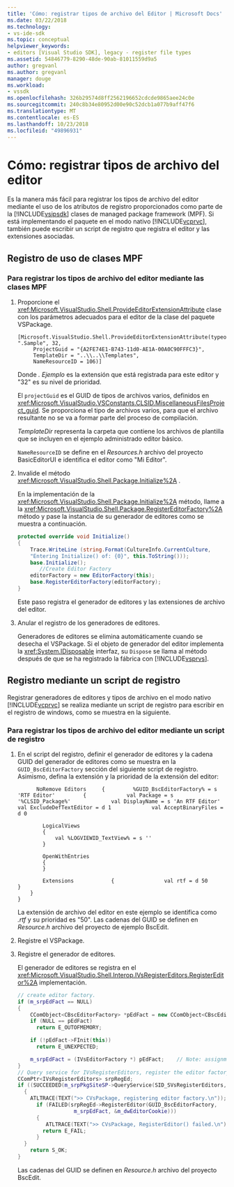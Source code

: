 ```yaml
---
title: 'Cómo: registrar tipos de archivo del Editor | Microsoft Docs'
ms.date: 03/22/2018
ms.technology:
- vs-ide-sdk
ms.topic: conceptual
helpviewer_keywords:
- editors [Visual Studio SDK], legacy - register file types
ms.assetid: 54846779-8290-48de-90ab-81011559d9a5
author: gregvanl
ms.author: gregvanl
manager: douge
ms.workload:
- vssdk
ms.openlocfilehash: 326b29574d8ff2562196652cdcde9865aee24c0e
ms.sourcegitcommit: 240c8b34e80952d00e90c52dcb1a077b9aff47f6
ms.translationtype: MT
ms.contentlocale: es-ES
ms.lasthandoff: 10/23/2018
ms.locfileid: "49896931"
---
```

# <a name="how-to-register-editor-file-types"></a>Cómo: registrar tipos de archivo del editor
Es la manera más fácil para registrar los tipos de archivo del editor mediante el uso de los atributos de registro proporcionados como parte de la [!INCLUDE[vsipsdk](../extensibility/includes/vsipsdk_md.md)] clases de managed package framework (MPF). Si está implementando el paquete en el modo nativo [!INCLUDE[vcprvc](../code-quality/includes/vcprvc_md.md)], también puede escribir un script de registro que registra el editor y las extensiones asociadas.

## <a name="registration-using-mpf-classes"></a>Registro de uso de clases MPF

### <a name="to-register-editor-file-types-using-mpf-classes"></a>Para registrar los tipos de archivo del editor mediante las clases MPF

1. Proporcione el <xref:Microsoft.VisualStudio.Shell.ProvideEditorExtensionAttribute> clase con los parámetros adecuados para el editor de la clase del paquete VSPackage.

   ```
   [Microsoft.VisualStudio.Shell.ProvideEditorExtensionAttribute(typeof(EditorFactory), ".Sample", 32,
        ProjectGuid = "{A2FE74E1-B743-11d0-AE1A-00A0C90FFFC3}",
        TemplateDir = "..\\..\\Templates",
        NameResourceID = 106)]
   ```

    Donde *. Ejemplo* es la extensión que está registrada para este editor y "32" es su nivel de prioridad.

    El `projectGuid` es el GUID de tipos de archivos varios, definidos en <xref:Microsoft.VisualStudio.VSConstants.CLSID.MiscellaneousFilesProject_guid>. Se proporciona el tipo de archivos varios, para que el archivo resultante no se va a formar parte del proceso de compilación.

    *TemplateDir* representa la carpeta que contiene los archivos de plantilla que se incluyen en el ejemplo administrado editor básico.

    `NameResourceID` se define en el *Resources.h* archivo del proyecto BasicEditorUI e identifica el editor como "Mi Editor".

2. Invalide el método <xref:Microsoft.VisualStudio.Shell.Package.Initialize%2A> .

    En la implementación de la <xref:Microsoft.VisualStudio.Shell.Package.Initialize%2A> método, llame a la <xref:Microsoft.VisualStudio.Shell.Package.RegisterEditorFactory%2A> método y pase la instancia de su generador de editores como se muestra a continuación.

   ```csharp
   protected override void Initialize()
   {
       Trace.WriteLine (string.Format(CultureInfo.CurrentCulture,
       "Entering Initialize() of: {0}", this.ToString()));
       base.Initialize();
          //Create Editor Factory
       editorFactory = new EditorFactory(this);
       base.RegisterEditorFactory(editorFactory);
   }
   ```

    Este paso registra el generador de editores y las extensiones de archivo del editor.

3. Anular el registro de los generadores de editores.

    Generadores de editores se elimina automáticamente cuando se desecha el VSPackage. Si el objeto de generador del editor implementa la <xref:System.IDisposable> interfaz, su `Dispose` se llama al método después de que se ha registrado la fábrica con [!INCLUDE[vsprvs](../code-quality/includes/vsprvs_md.md)].

## <a name="registration-using-a-registry-script"></a>Registro mediante un script de registro
 Registrar generadores de editores y tipos de archivo en el modo nativo [!INCLUDE[vcprvc](../code-quality/includes/vcprvc_md.md)] se realiza mediante un script de registro para escribir en el registro de windows, como se muestra en la siguiente.

### <a name="to-register-editor-file-types-using-a-registry-script"></a>Para registrar los tipos de archivo del editor mediante un script de registro

1.  En el script del registro, definir el generador de editores y la cadena GUID del generador de editores como se muestra en la `GUID_BscEditorFactory` sección del siguiente script de registro. Asimismo, defina la extensión y la prioridad de la extensión del editor:

    ```
          NoRemove Editors     {         %GUID_BscEditorFactory% = s 'RTF Editor'         {             val Package = s '%CLSID_Package%'             val DisplayName = s 'An RTF Editor'             val ExcludeDefTextEditor = d 1             val AcceptBinaryFiles = d 0

            LogicalViews
            {
                val %LOGVIEWID_TextView% = s ''
            }

            OpenWithEntries
            {
            }

            Extensions            {                val rtf = d 50            }
        }
    }
    ```

     La extensión de archivo del editor en este ejemplo se identifica como *.rtf* y su prioridad es "50". Las cadenas del GUID se definen en *Resource.h* archivo del proyecto de ejemplo BscEdit.

2.  Registre el VSPackage.

3.  Registre el generador de editores.

     El generador de editores se registra en el <xref:Microsoft.VisualStudio.Shell.Interop.IVsRegisterEditors.RegisterEditor%2A> implementación.

    ```cpp
    // create editor factory.
    if (m_srpEdFact == NULL)
    {
        CComObject<CBscEditorFactory> *pEdFact = new CComObject<CBscEditorFactory>;
        if (NULL == pEdFact)
          return E_OUTOFMEMORY;

        if (!pEdFact->FInit(this))
          return E_UNEXPECTED;

        m_srpEdFact = (IVsEditorFactory *) pEdFact;    // Note: assignment to a smart pointer does an AddRef()
    }
    // Query service for IVsRegisterEditors, register the editor factory
    CComPtr<IVsRegisterEditors> srpRegEd;
    if ((SUCCEEDED(m_srpPkgSiteSP->QueryService(SID_SVsRegisterEditors, IID_IVsRegisterEditors,(void **)&srpRegEd ))) && (srpRegEd != NULL))
      {
        ATLTRACE(TEXT(">> CVsPackage, registering editor factory.\n"));
          if (FAILED(srpRegEd->RegisterEditor(GUID_BscEditorFactory,
                      m_srpEdFact, &m_dwEditorCookie)))
          {
             ATLTRACE(TEXT(">> CVsPackage, RegisterEditor() failed.\n"));
            return E_FAIL;
          }
      }
        return S_OK;
    }
    ```

     Las cadenas del GUID se definen en *Resource.h* archivo del proyecto BscEdit.